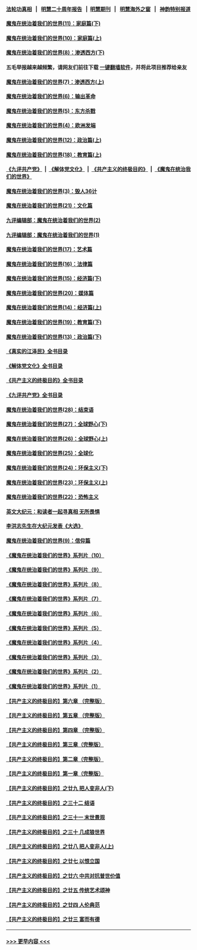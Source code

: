 #### [法轮功真相](https://github.com/gfw-breaker/truth/blob/master/README.md?t=0) &nbsp;&nbsp;|&nbsp;&nbsp; [明慧二十周年报告](https://github.com/gfw-breaker/mh-reports/blob/master/README.md?t=0) &nbsp;&nbsp;|&nbsp;&nbsp;[明慧期刊](https://github.com/gfw-breaker/mh-qikan) &nbsp;&nbsp;|&nbsp;&nbsp; [明慧海外之窗](https://github.com/gfw-breaker/mh-news/blob/master/README.md?t=0) &nbsp;&nbsp;|&nbsp;&nbsp; [神韵特别报道](https://github.com/gfw-breaker/mh-news/blob/master/shenyun.md?t=0)
#### [魔鬼在统治着我们的世界(11)：家庭篇(下)](../pages/nsc422/n10440961.md?t=11210150) 
#### [魔鬼在统治着我们的世界(10)：家庭篇(上)](../pages/nsc422/n10435448.md?t=11210150) 
#### [魔鬼在统治着我们的世界(8)：渗透西方(下)](../pages/nsc422/n10429603.md?t=11210150) 
#### 五毛举报越来越频繁，请网友们前往下载 [一键翻墙软件](https://github.com/gfw-breaker/ssr-accounts)，并将此项目推荐给亲友
#### [魔鬼在统治着我们的世界(7)：渗透西方(上)](../pages/nsc422/n10426013.md?t=11210150) 
#### [魔鬼在统治着我们的世界(6)：输出革命](../pages/nsc422/n10421536.md?t=11210150) 
#### [魔鬼在统治着我们的世界(5)：东方杀戮](../pages/nsc422/n10417707.md?t=11210150) 
#### [魔鬼在统治着我们的世界(4)：欧洲发端](../pages/nsc422/n10414890.md?t=11210150) 
#### [魔鬼在统治着我们的世界(12)：政治篇(上)](../pages/nsc422/n10444576.md?t=11210150) 
#### [魔鬼在统治着我们的世界(18)：教育篇(上)](../pages/nsc422/n10526970.md?t=11210150) 
#### [《九评共产党》](https://github.com/begood0513/9ping.md/blob/master/README.md) &nbsp;|&nbsp; [《解体党文化》](../../../../jtdwh.md/blob/master/README.md)  &nbsp;|&nbsp; [《共产主义的终极目的》](../../../../gczydzjmd.md/blob/master/README.md) &nbsp;|&nbsp; [《魔鬼在统治我们的世界》](../../../../mgztzwmdsj.md/blob/master/README.md) 
#### [魔鬼在统治着我们的世界(3)：毁人36计](../pages/nsc422/n10411583.md?t=11210150) 
#### [魔鬼在统治着我们的世界(21)：文化篇](../pages/nsc422/n10597706.md?t=11210150) 
#### [九评编辑部：魔鬼在统治着我们的世界(2)](../pages/nsc422/n10410036.md?t=11210150) 
#### [九评编辑部：魔鬼在统治着我们的世界(1)](../pages/nsc422/n10406825.md?t=11210150) 
#### [魔鬼在统治着我们的世界(17)：艺术篇](../pages/nsc422/n10499093.md?t=11210150) 
#### [魔鬼在统治着我们的世界(16)：法律篇](../pages/nsc422/n10485969.md?t=11210150) 
#### [魔鬼在统治着我们的世界(15)：经济篇(下)](../pages/nsc422/n10469975.md?t=11210150) 
#### [魔鬼在统治着我们的世界(20)：媒体篇](../pages/nsc422/n10586579.md?t=11210150) 
#### [魔鬼在统治着我们的世界(14)：经济篇(上)](../pages/nsc422/n10457370.md?t=11210150) 
#### [魔鬼在统治着我们的世界(19)：教育篇(下)](../pages/nsc422/n10564808.md?t=11210150) 
#### [魔鬼在统治着我们的世界(13)：政治篇(下)](../pages/nsc422/n10448270.md?t=11210150) 
#### [《真实的江泽民》全书目录](../pages/nsc422/n13721399.md?t=11210150) 
#### [《解体党文化》全书目录](../pages/nsc422/n13721157.md?t=11210150) 
#### [《共产主义的终极目的》全书目录](../pages/nsc422/n13721048.md?t=11210150) 
#### [《九评共产党》全书目录](../pages/nsc422/n13708085.md?t=11210150) 
#### [魔鬼在统治着我们的世界(28)：结束语](../pages/nsc422/n10936246.md?t=11210150) 
#### [魔鬼在统治着我们的世界(27)：全球野心(下)](../pages/nsc422/n10928319.md?t=11210150) 
#### [魔鬼在统治着我们的世界(26)：全球野心(上)](../pages/nsc422/n10900318.md?t=11210150) 
#### [魔鬼在统治着我们的世界(25)：全球化](../pages/nsc422/n10788205.md?t=11210150) 
#### [魔鬼在统治着我们的世界(24)：环保主义(下)](../pages/nsc422/n10695307.md?t=11210150) 
#### [魔鬼在统治着我们的世界(23)：环保主义(上)](../pages/nsc422/n10688613.md?t=11210150) 
#### [魔鬼在统治着我们的世界(22)：恐怖主义](../pages/nsc422/n10614727.md?t=11210150) 
#### [英文大纪元：和读者一起寻真相 无所畏惧](../pages/nsc422/n12542027.md?t=11210150) 
#### [李洪志先生在大纪元发表《大选》](../pages/nsc422/n12534746.md?t=11210150) 
#### [魔鬼在统治着我们的世界(9)：信仰篇](../pages/nsc422/n10432159.md?t=11210150) 
#### [《魔鬼在统治着我们的世界》系列片（10）](../pages/nsc422/n12292670.md?t=11210150) 
#### [《魔鬼在统治着我们的世界》系列片（9）](../pages/nsc422/n12290859.md?t=11210150) 
#### [《魔鬼在统治着我们的世界》系列片（8）](../pages/nsc422/n12287445.md?t=11210150) 
#### [《魔鬼在统治着我们的世界》系列片（7）](../pages/nsc422/n12283425.md?t=11210150) 
#### [《魔鬼在统治着我们的世界》系列片（6）](../pages/nsc422/n12282314.md?t=11210150) 
#### [《魔鬼在统治着我们的世界》系列片（5）](../pages/nsc422/n12281419.md?t=11210150) 
#### [《魔鬼在统治着我们的世界》系列片（4）](../pages/nsc422/n12274024.md?t=11210150) 
#### [《魔鬼在统治着我们的世界》系列片（3）](../pages/nsc422/n12271322.md?t=11210150) 
#### [《魔鬼在统治着我们的世界》系列片（2）](../pages/nsc422/n12269049.md?t=11210150) 
#### [《魔鬼在统治着我们的世界》系列片（1）](../pages/nsc422/n12267575.md?t=11210150) 
#### [【共产主义的终极目的】第六章 （完整版）](../pages/nsc422/n11428913.md?t=11210150) 
#### [【共产主义的终极目的】第五章 （完整版）](../pages/nsc422/n11428912.md?t=11210150) 
#### [【共产主义的终极目的】第四章 （完整版）](../pages/nsc422/n11428907.md?t=11210150) 
#### [【共产主义的终极目的】第三章（完整版）](../pages/nsc422/n11428848.md?t=11210150) 
#### [【共产主义的终极目的】第二章（完整版）](../pages/nsc422/n11428831.md?t=11210150) 
#### [【共产主义的终极目的】第一章（完整版）](../pages/nsc422/n11417651.md?t=11210150) 
#### [【共产主义的终极目的】之廿九 把人变非人(下)](../pages/nsc422/n11344140.md?t=11210150) 
#### [【共产主义的终极目的】之三十二 结语](../pages/nsc422/n11360535.md?t=11210150) 
#### [【共产主义的终极目的】之三十一 末世景观](../pages/nsc422/n11351129.md?t=11210150) 
#### [【共产主义的终极目的】之三十 几成狼世界](../pages/nsc422/n11348280.md?t=11210150) 
#### [【共产主义的终极目的】之廿八 把人变非人(上)](../pages/nsc422/n11340492.md?t=11210150) 
#### [【共产主义的终极目的】之廿七 以恨立国](../pages/nsc422/n11336944.md?t=11210150) 
#### [【共产主义的终极目的】之廿六 中共对抗普世价值](../pages/nsc422/n11324785.md?t=11210150) 
#### [【共产主义的终极目的】之廿五 传统艺术颂神](../pages/nsc422/n11296396.md?t=11210150) 
#### [【共产主义的终极目的】之廿四 人伦典范](../pages/nsc422/n11296397.md?t=11210150) 
#### [【共产主义的终极目的】之廿三 富而有德](../pages/nsc422/n11283598.md?t=11210150) 

----
#### [ >>> 更早内容 <<< ](../indexes/nsc422-earlier.md)
